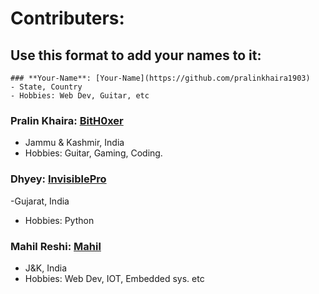 # Contributers:
## Use this format to add your names to it:
```
### **Your-Name**: [Your-Name](https://github.com/pralinkhaira1903)
- State, Country
- Hobbies: Web Dev, Guitar, etc
```
### **Pralin Khaira**: [BitH0xer](https://github.com/pralinkhaira)
- Jammu & Kashmir, India
- Hobbies: Guitar, Gaming, Coding.

### **Dhyey**: [InvisiblePro](https://github.com/InvisiblePro)
-Gujarat, India
- Hobbies: Python

### **Mahil Reshi**: [Mahil](https://github.com/mahilreshi)
- J&K, India
- Hobbies: Web Dev, IOT, Embedded sys. etc